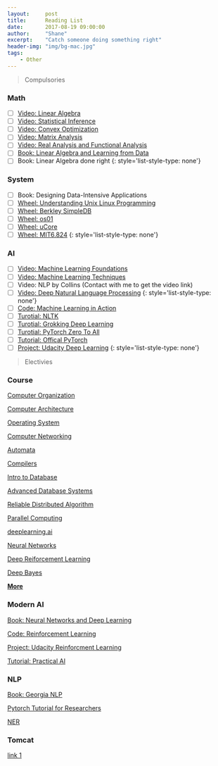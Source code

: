 ```yaml
---
layout:     post
title:      Reading List
date:       2017-08-19 09:00:00
author:     "Shane"
excerpt:    "Catch someone doing something right"
header-img: "img/bg-mac.jpg"
tags:
    - Other
---
```


> Compulsories

### Math
- [ ] [Video: Linear Algebra](https://www.youtube.com/watch?v=AfY1ak89fwU&list=PLe94oLfiYuBCN-1N9aHJVjqO0K_Ug0VwZ)
- [ ] [Video: Statistical Inference](https://www.youtube.com/playlist?list=PLj6E8qlqmkFtvN44vX_D7YRxAgivkONyN)
- [ ] [Video: Convex Optimization](https://lagunita.stanford.edu/courses/Engineering/CVX101/Winter2014/course/)
- [ ] [Video: Matrix Analysis](https://www.youtube.com/playlist?list=PLj6E8qlqmkFsnTes37wyzOREFTQ9Lv0hI)
- [ ] [Video: Real Analysis and Functional Analysis](https://www.youtube.com/playlist?list=PLTZS5MfjsAzMKStF2fm3kolbIBVEa6Biu)
- [ ] [Book: Linear Algebra and Learning from Data](http://math.mit.edu/~gs/learningfromdata/)
- [ ] Book: Linear Algebra done right
{: style='list-style-type: none'}

### System
- [ ] Book: Designing Data-Intensive Applications
- [ ] [Wheel: Understanding Unix Linux Programming](https://github.com/ZCplayground/Understanding-Unix-Linux-Programming)
- [ ] [Wheel: Berkley SimpleDB](https://github.com/iamxpy/SimpleDB)
- [ ] [Wheel: os01](https://github.com/tuhdo/os01)
- [ ] [Wheel: uCore](https://github.com/chyyuu/ucore_os_lab/blob/master/README-chinese.md)
- [ ] [Wheel: MIT6.824](https://github.com/chaozh/MIT-6.824)
{: style='list-style-type: none'}

### AI
- [ ] [Video: Machine Learning Foundations](https://www.youtube.com/playlist?list=PLXVfgk9fNX2I7tB6oIINGBmW50rrmFTqf)
- [ ] [Video: Machine Learning Techniques](https://www.youtube.com/playlist?list=PLXVfgk9fNX2IQOYPmqjqWsNUFl2kpk1U2)
- [ ] Video: NLP by Collins (Contact with me to get the video link)
- [ ] [Video: Deep Natural Language Processing](https://github.com/oxford-cs-deepnlp-2017/lectures)
{: style='list-style-type: none'}
- [ ] [Code: Machine Learning in Action](https://github.com/TingNie/Machine-learning-in-action)
- [ ] [Turotial: NLTK](https://www.youtube.com/playlist?list=PLQVvvaa0QuDf2JswnfiGkliBInZnIC4HL)
- [ ] [Turotial: Grokking Deep Learning](https://github.com/iamtrask/Grokking-Deep-Learning)
- [ ] [Turotial: PyTorch Zero To All](https://www.youtube.com/playlist?list=PLlMkM4tgfjnJ3I-dbhO9JTw7gNty6o_2m)
- [ ] [Tutorial: Offical PyTorch](https://pytorch.org/tutorials/beginner/deep_learning_nlp_tutorial.html)
- [ ] [Project: Udacity Deep Learning](https://github.com/RyanCCollins/deep-learning-nd)
{: style='list-style-type: none'}

> Electivies

### Course
[Computer Organization](https://www.youtube.com/playlist?list=PLhMnuBfGeCDM8pXLpqib90mDFJI-e1lpk)

[Computer Architecture](https://www.coursera.org/learn/comparch/home/welcome)

[Operating System](https://www.youtube.com/playlist?list=PL--jIyXjDXf6Q4XA6q8RYnyChYzJ0K0F2)

[Computer Networking](https://www.youtube.com/watch?v=-nciJGUPyAM&list=PLK5LBGAqhW7_FNgTSY4UIB58ZEVao13IY)

[Automata](https://www.youtube.com/watch?v=HyUK5RAJg1c&list=PLK_sH5jbkYciCyOTllsGyHVcHErHhtnZZ)

[Compilers](https://lagunita.stanford.edu/courses/Engineering/Compilers/Fall2014/course/)

[Intro to Database](https://www.youtube.com/playlist?list=PLhMnuBfGeCDPtyC9kUf_hG_QwjYzZ0Am1)

[Advanced Database Systems](https://www.youtube.com/playlist?list=PLSE8ODhjZXjYplQRUlrgQKwIAV3es0U6t)

[Reliable Distributed Algorithm](https://www.youtube.com/playlist?list=PLx3mQFFeHPjndmQ0iP9j6C58b90hqGa0X)

[Parallel Computing](https://developer.nvidia.com/educators/existing-courses)

[deeplearning.ai](https://www.youtube.com/channel/UCcIXc5mJsHVYTZR1maL5l9w/featured)

[Neural Networks](https://www.youtube.com/watch?v=SGZ6BttHMPw&list=PL6Xpj9I5qXYEcOhn7TqghAJ6NAPrNmUBH)

[Deep Reiforcement Learning](https://www.youtube.com/playlist?list=PLJV_el3uVTsODxQFgzMzPLa16h6B8kWM_)

[Deep Bayes](https://www.youtube.com/playlist?list=PLe5rNUydzV9Q01vWCP9BV7NhJG3j7mz62)

[**More**](https://www.youtube.com/channel/UCSynHr2gm5wAqG-69nsTl4A/playlists?shelf_id=0&view=52)

### Modern AI
[Book: Neural Networks and Deep Learning](http://neuralnetworksanddeeplearning.com/index.html)

[Code: Reinforcement Learning](https://github.com/ShangtongZhang/reinforcement-learning-an-introduction)

[Project: Udacity Reinforcment Learning](https://github.com/dalmia/udacity-deep-reinforcement-learning)

[Tutorial: Practical AI](https://github.com/GokuMohandas/practicalAI)

### NLP

[Book: Georgia NLP](https://github.com/jacobeisenstein/gt-nlp-class)

[Pytorch Tutorial for Researchers](https://github.com/yunjey/pytorch-tutorial)

[NER](https://github.com/ZhixiuYe/NER-pytorch)

### Tomcat
[link 1](https://www.jianshu.com/p/dce1ee01fb90/)


